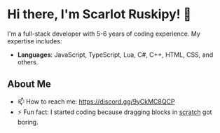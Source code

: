 # Hi there, I'm Scarlot Ruskipy! 👋

I'm a full-stack developer with 5-6 years of coding experience. My expertise includes:

- **Languages**: JavaScript, TypeScript, Lua, C#, C++, HTML, CSS, and others.

## About Me

- 📫 How to reach me: https://discord.gg/9yCkMC8QCP
- ⚡ Fun fact: I started coding because dragging blocks in [scratch](https://scratch.mit.edu/) got boring.
